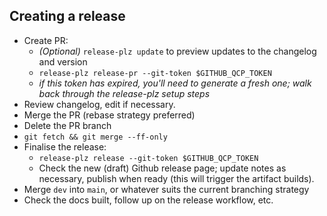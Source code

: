 ## Creating a release

* Create PR:
  * _(Optional)_ `release-plz update` to preview updates to the changelog and version
  * ```release-plz release-pr --git-token $GITHUB_QCP_TOKEN```
  * _if this token has expired, you'll need to generate a fresh one; walk back through the release-plz setup steps_
* Review changelog, edit if necessary.
* Merge the PR (rebase strategy preferred)
* Delete the PR branch
* `git fetch && git merge --ff-only`
* Finalise the release:
  * ```release-plz release --git-token $GITHUB_QCP_TOKEN```
  * Check the new (draft) Github release page; update notes as necessary, publish when ready (this will trigger the artifact builds).
* Merge `dev` into `main`, or whatever suits the current branching strategy
* Check the docs built, follow up on the release workflow, etc.
